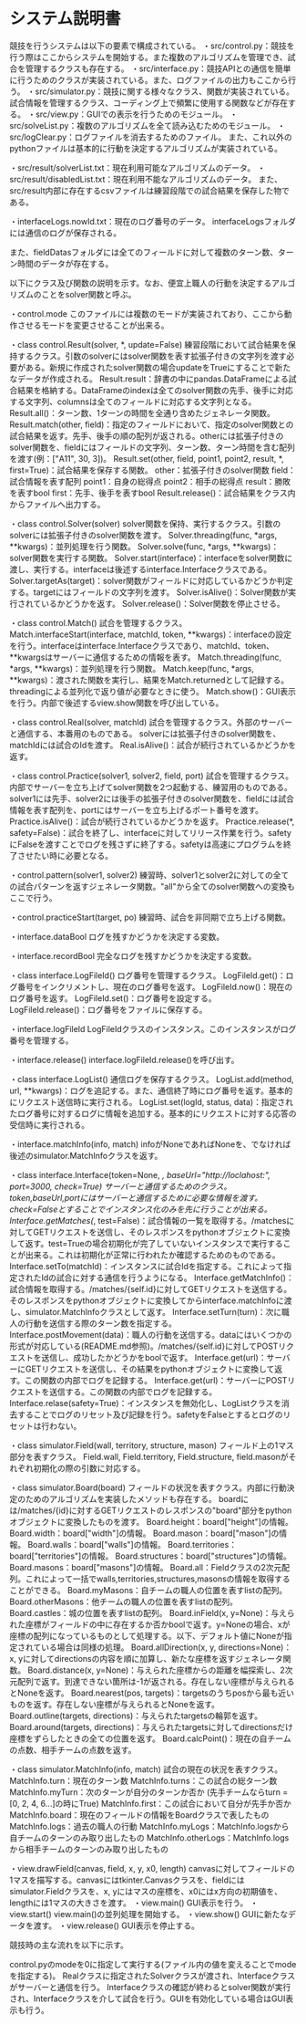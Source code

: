 # システム説明書
競技を行うシステムは以下の要素で構成されている。
・src/control.py：競技を行う際はここからシステムを開始する。また複数のアルゴリズムを管理でき、試合を管理するクラスも存在する。
・src/interface.py：競技APIとの通信を簡単に行うためのクラスが実装されている。また、ログファイルの出力もここから行う。
・src/simulator.py：競技に関する様々なクラス、関数が実装されている。試合情報を管理するクラス、コーディング上で頻繁に使用する関数などが存在する。
・src/view.py：GUIでの表示を行うためのモジュール。
・src/solveList.py：複数のアルゴリズムを全て読み込むためのモジュール。
・src/logClear.py：ログファイルを消去するためのファイル。
また、これ以外のpythonファイルは基本的に行動を決定するアルゴリズムが実装されている。

・src/result/solverList.txt：現在利用可能なアルゴリズムのデータ。
・src/result/disabledList.txt：現在利用不能なアルゴリズムのデータ。
また、src/result内部に存在するcsvファイルは練習段階での試合結果を保存した物である。

・interfaceLogs.nowId.txt：現在のログ番号のデータ。
interfaceLogsフォルダには通信のログが保存される。

また、fieldDatasフォルダには全てのフィールドに対して複数のターン数、ターン時間のデータが存在する。

以下にクラス及び関数の説明を示す。なお、便宜上職人の行動を決定するアルゴリズムのことをsolver関数と呼ぶ。

・control.mode
このファイルには複数のモードが実装されており、ここから動作させるモードを変更させることが出来る。

・class control.Result(solver, *, update=False)
練習段階において試合結果を保持するクラス。引数のsolverにはsolver関数を表す拡張子付きの文字列を渡す必要がある。新規に作成されたsolver関数の場合updateをTrueにすることで新たなデータが作成される。
Result.result：辞書の中にpandas.DataFrameによる試合結果を格納する。DataFrameのindexは全てのsolver関数の先手、後手に対応する文字列、columnsは全てのフィールドに対応する文字列となる。
Result.all()：ターン数、1ターンの時間を全通り含めたジェネレータ関数。
Result.match(other, field)：指定のフィールドにおいて、指定のsolver関数との試合結果を返す。先手、後手の順の配列が返される。otherには拡張子付きのsolver関数を、fieldにはフィールドの文字列、ターン数、ターン時間を含む配列を渡す(例：["A11", 30, 3])。
Result.set(other, field, point1, point2, result, *, first=True)：試合結果を保存する関数。
  other：拡張子付きのsolver関数
  field：試合情報を表す配列
  point1：自身の総得点
  point2：相手の総得点
  result：勝敗を表すbool
  first：先手、後手を表すbool
Result.release()：試合結果をクラス内からファイルへ出力する。

・class control.Solver(solver)
solver関数を保持、実行するクラス。引数のsolverには拡張子付きのsolver関数を渡す。
Solver.threading(func, *args, **kwargs)：並列処理を行う関数。
Solver.solve(func, *args, **kwargs)：solver関数を実行する関数。
Solver.start(interface)：interfaceをsolver関数に渡し、実行する。interfaceは後述するinterface.Interfaceクラスである。
Solver.targetAs(target)：solver関数がフィールドに対応しているかどうか判定する。targetにはフィールドの文字列を渡す。
Solver.isAlive()：Solver関数が実行されているかどうかを返す。
Solver.release()：Solver関数を停止させる。

・class control.Match()
試合を管理するクラス。
Match.interfaceStart(interface, matchId, token, **kwargs)：interfaceの設定を行う。interfaceはinterface.Interfaceクラスであり、matchId、token、**kwargsはサーバーに通信するための情報を表す。
Match.threading(func, *args, **kwargs)：並列処理を行う関数。
Match.keep(func, *args, **kwargs)：渡された関数を実行し、結果をMatch.returnedとして記録する。threadingによる並列化で返り値が必要なときに使う。
Match.show()：GUI表示を行う。内部で後述するview.show関数を呼び出している。

・class control.Real(solver, matchId)
試合を管理するクラス。外部のサーバーと通信する、本番用のものである。
solverには拡張子付きのsolver関数を、matchIdには試合のIdを渡す。
Real.isAlive()：試合が続行されているかどうかを返す。

・class control.Practice(solver1, solver2, field, port)
試合を管理するクラス。内部でサーバーを立ち上げてsolver関数を2つ起動する、練習用のものである。
solver1には先手、solver2には後手の拡張子付きのsolver関数を、fieldには試合情報を表す配列を、portにはサーバーを立ち上げるポート番号を渡す。
Practice.isAlive()：試合が続行されているかどうかを返す。
Practice.release(*, safety=False)：試合を終了し、interfaceに対してリリース作業を行う。safetyにFalseを渡すことでログを残さずに終了する。safetyは高速にプログラムを終了させたい時に必要となる。

・control.pattern(solver1, solver2)
練習時、solver1とsolver2に対しての全ての試合パターンを返すジェネレータ関数。"all"から全てのsolver関数への変換もここで行う。

・control.practiceStart(target, po)
練習時、試合を非同期で立ち上げる関数。

・interface.dataBool
ログを残すかどうかを決定する変数。

・interface.recordBool
完全なログを残すかどうかを決定する変数。

・class interface.LogFileId()
ログ番号を管理するクラス。
LogFileId.get()：ログ番号をインクリメントし、現在のログ番号を返す。
LogFileId.now()：現在のログ番号を返す。
LogFileId.set()：ログ番号を設定する。
LogFileId.release()：ログ番号をファイルに保存する。

・interface.logFileId
LogFileIdクラスのインスタンス。このインスタンスがログ番号を管理する。

・interface.release()
interface.logFileId.release()を呼び出す。

・class interface.LogList()
通信ログを保存するクラス。
LogList.add(method, url, **kwargs)：ログを追記する。また、通信終了時にログ番号を返す。基本的にリクエスト送信時に実行される。
LogList.set(logId, status, data)：指定されたログ番号に対するログに情報を追加する。基本的にリクエストに対する応答の受信時に実行される。

・interface.matchInfo(info, match)
infoがNoneであればNoneを、でなければ後述のsimulator.MatchInfoクラスを返す。

・class interface.Interface(token=None, *, baseUrl="http://loclahost:", port=3000, check=True)
サーバーと通信するためのクラス。token,baseUrl,portにはサーバーと通信するために必要な情報を渡す。check=Falseとすることでインスタンス化のみを先に行うことが出来る。
Interface.getMatches(*, test=False)：試合情報の一覧を取得する。/matchesに対してGETリクエストを送信し、そのレスポンスをpythonオブジェクトに変換して返す。test=Trueの場合初期化が完了していないインスタンスで実行することが出来る。これは初期化が正常に行われたか確認するためのものである。
Interface.setTo(matchId)：インスタンスに試合Idを指定する。これによって指定されたIdの試合に対する通信を行うようになる。
Interface.getMatchInfo()：試合情報を取得する。/matches/{self.id}に対してGETリクエストを送信する。そのレスポンスをpythonオブジェクトに変換してからinterface.matchInfoに渡し、simulator.MatchInfoクラスとして返す。
Interface.setTurn(turn)：次に職人の行動を送信する際のターン数を指定する。
Interface.postMovement(data)：職人の行動を送信する。dataにはいくつかの形式が対応している(README.md参照)。/matches/{self.id}に対してPOSTリクエストを送信し、成功したかどうかをboolで返す。
Interface.get(url)：サーバーにGETリクエストを送信し、その結果をpythonオブジェクトに変換して返す。この関数の内部でログを記録する。
Interface.get(url)：サーバーにPOSTリクエストを送信する。この関数の内部でログを記録する。
Interface.relase(safety=True)：インスタンスを無効化し、LogListクラスを消去することでログのリセット及び記録を行う。safetyをFalseとするとログのリセットは行わない。

・class simulator.Field(wall, territory, structure, mason)
フィールド上の1マス部分を表すクラス。
Field.wall, Field.territory, Field.structure, field.masonがそれぞれ初期化の際の引数に対応する。

・class simulator.Board(board)
フィールドの状況を表すクラス。内部に行動決定のためのアルゴリズムを実装したメソッドも存在する。
boardには/matches/{id}に対するGETリクエストのレスポンスの"board"部分をpythonオブジェクトに変換したものを渡す。
Board.height：board["height"]の情報。
Board.width：board["width"]の情報。
Board.mason：board["mason"]の情報。
Board.walls：board["walls"]の情報。
Board.territories：board["territories"]の情報。
Board.structures：board["structures"]の情報。
Board.masons：board["masons"]の情報。
Board.all：Fieldクラスの2次元配列。これによって一括でwalls,territories,structures,masonsの情報を取得することができる。
Board.myMasons：自チームの職人の位置を表すlistの配列。
Board.otherMasons：他チームの職人の位置を表すlistの配列。
Board.castles：城の位置を表すlistの配列。
Board.inField(x, y=None)：与えられた座標がフィールドの中に存在するか否かboolで返す。y=Noneの場合、xが座標の配列になっているものとして処理する。以下、デフォルト値にNoneが指定されている場合は同様の処理。
Board.allDirection(x, y, directions=None)：x, yに対してdirectionsの内容を順に加算し、新たな座標を返すジェネレータ関数。
Board.distance(x, y=None)：与えられた座標からの距離を幅探索し、2次元配列で返す。到達できない箇所は-1が返される。存在しない座標が与えられるとNoneを返す。
Board.nearest(pos, targets)：targetsのうちposから最も近いものを返す。存在しない座標が与えられるとNoneを返す。
Board.outline(targets, directions)：与えられたtargetsの輪郭を返す。
Board.around(targets, directions)：与えられたtargetsに対してdirectionsだけ座標をずらしたときの全ての位置を返す。
Board.calcPoint()：現在の自チームの点数、相手チームの点数を返す。

・class simulator.MatchInfo(info, match)
試合の現在の状況を表すクラス。
MatchInfo.turn：現在のターン数
MatchInfo.turns：この試合の総ターン数
MatchInfo.myTurn：次のターンが自分のターンか否か (先手チームならturn = [0, 2, 4, 6...]の時にTrue)
MatchInfo.first：この試合において自分が先手か否か
MatchInfo.board：現在のフィールドの情報をBoardクラスで表したもの
MatchInfo.logs：過去の職人の行動
MatchInfo.myLogs：MatchInfo.logsから自チームのターンのみ取り出したもの
MatchInfo.otherLogs：MatchInfo.logsから相手チームのターンのみ取り出したもの

・view.drawField(canvas, field, x, y, x0, length)
canvasに対してフィールドの1マスを描写する。canvasにはtkinter.Canvasクラスを、fieldにはsimulator.Fieldクラスを、x, yにはマスの座標を、x0にはx方向の初期値を、lengthには1マスの大きさを渡す。
・view.main()
GUI表示を行う。
・view.start()
view.main()の並列処理を開始する。
・view.show()
GUIに新たなデータを渡す。
・view.release()
GUI表示を停止する。


競技時の主な流れを以下に示す。

control.pyのmodeを0に指定して実行する(ファイル内の値を変えることでmodeを指定する)。
Realクラスに指定されたSolverクラスが渡され、Interfaceクラスがサーバーと通信を行う。
Interfaceクラスの確認が終わるとsolver関数が実行され、Interfaceクラスを介して試合を行う。GUIを有効化している場合はGUI表示も行う。